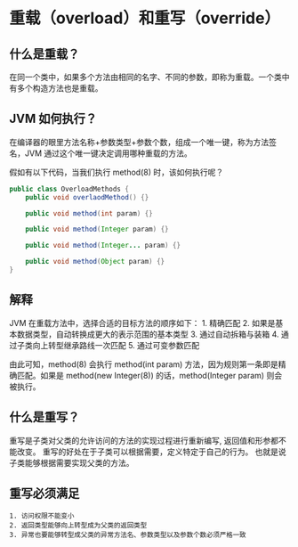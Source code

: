 # 重载（overload）和重写（override）
## 什么是重载？
在同一个类中，如果多个方法由相同的名字、不同的参数，即称为重载。一个类中有多个构造方法也是重载。

## JVM 如何执行？
在编译器的眼里方法名称+参数类型+参数个数，组成一个唯一键，称为方法签名，JVM 通过这个唯一键决定调用哪种重载的方法。

假如有以下代码，当我们执行 method(8) 时，该如何执行呢？
```Java
public class OverloadMethods {
    public void overlaodMethod() {}

    public void method(int param) {}

    public void method(Integer param) {}

    public void method(Integer... param) {}

    public void method(Object param) {}
}
```
## 解释
JVM 在重载方法中，选择合适的目标方法的顺序如下：
	1. 精确匹配
	2. 如果是基本数据类型，自动转换成更大的表示范围的基本类型
	3. 通过自动拆箱与装箱
	4. 通过子类向上转型继承路线一次匹配
	5. 通过可变参数匹配

由此可知，method(8) 会执行 method(int param) 方法，因为规则第一条即是精确匹配。如果是 method(new Integer(8)) 的话，method(Integer param) 则会被执行。

## 什么是重写？
重写是子类对父类的允许访问的方法的实现过程进行重新编写, 返回值和形参都不能改变。
重写的好处在于子类可以根据需要，定义特定于自己的行为。 也就是说子类能够根据需要实现父类的方法。

## 重写必须满足
	1. 访问权限不能变小
	2. 返回类型能够向上转型成为父类的返回类型
	3. 异常也要能够转型成父类的异常方法名、参数类型以及参数个数必须严格一致